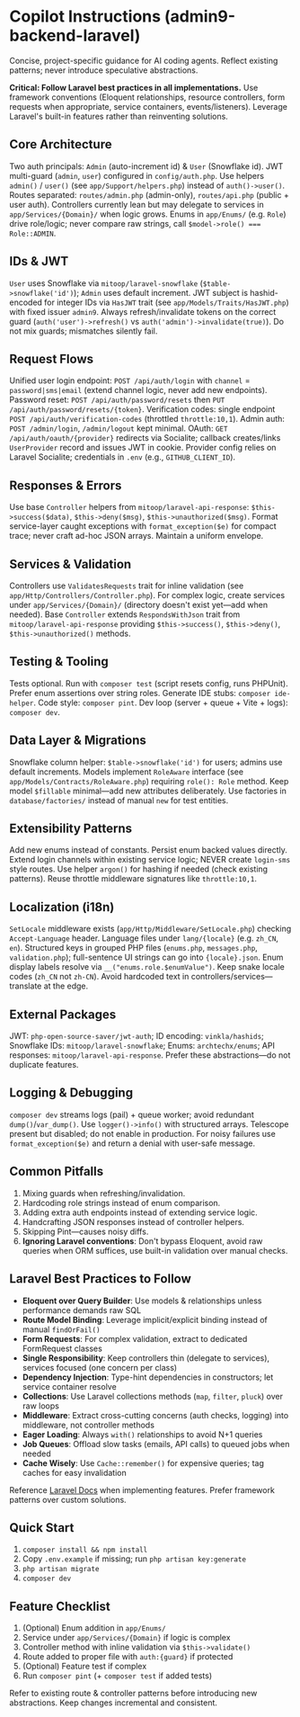 # Copilot Instructions (admin9-backend-laravel)

Concise, project-specific guidance for AI coding agents. Reflect existing patterns; never introduce speculative abstractions.

**Critical: Follow Laravel best practices in all implementations.** Use framework conventions (Eloquent relationships, resource controllers, form requests when appropriate, service containers, events/listeners). Leverage Laravel's built-in features rather than reinventing solutions.

## Core Architecture

Two auth principals: `Admin` (auto-increment id) & `User` (Snowflake id). JWT multi-guard (`admin`, `user`) configured in `config/auth.php`. Use helpers `admin()` / `user()` (see `app/Support/helpers.php`) instead of `auth()->user()`. Routes separated: `routes/admin.php` (admin-only), `routes/api.php` (public + user auth). Controllers currently lean but may delegate to services in `app/Services/{Domain}/` when logic grows. Enums in `app/Enums/` (e.g. `Role`) drive role/logic; never compare raw strings, call `$model->role() === Role::ADMIN`.

## IDs & JWT

`User` uses Snowflake via `mitoop/laravel-snowflake` (`$table->snowflake('id')`); `Admin` uses default increment. JWT subject is hashid-encoded for integer IDs via `HasJWT` trait (see `app/Models/Traits/HasJWT.php`) with fixed issuer `admin9`. Always refresh/invalidate tokens on the correct guard (`auth('user')->refresh()` vs `auth('admin')->invalidate(true)`). Do not mix guards; mismatches silently fail.

## Request Flows

Unified user login endpoint: `POST /api/auth/login` with `channel` = `password|sms|email` (extend channel logic, never add new endpoints). Password reset: `POST /api/auth/password/resets` then `PUT /api/auth/password/resets/{token}`. Verification codes: single endpoint `POST /api/auth/verification-codes` (throttled `throttle:10,1`). Admin auth: `POST /admin/login`, `/admin/logout` kept minimal. OAuth: `GET /api/auth/oauth/{provider}` redirects via Socialite; callback creates/links `UserProvider` record and issues JWT in cookie. Provider config relies on Laravel Socialite; credentials in `.env` (e.g., `GITHUB_CLIENT_ID`).

## Responses & Errors

Use base `Controller` helpers from `mitoop/laravel-api-response`: `$this->success($data)`, `$this->deny($msg)`, `$this->unauthorized($msg)`. Format service-layer caught exceptions with `format_exception($e)` for compact trace; never craft ad-hoc JSON arrays. Maintain a uniform envelope.

## Services & Validation

Controllers use `ValidatesRequests` trait for inline validation (see `app/Http/Controllers/Controller.php`). For complex logic, create services under `app/Services/{Domain}/` (directory doesn't exist yet—add when needed). Base `Controller` extends `RespondsWithJson` trait from `mitoop/laravel-api-response` providing `$this->success()`, `$this->deny()`, `$this->unauthorized()` methods.

## Testing & Tooling

Tests optional. Run with `composer test` (script resets config, runs PHPUnit). Prefer enum assertions over string roles. Generate IDE stubs: `composer ide-helper`. Code style: `composer pint`. Dev loop (server + queue + Vite + logs): `composer dev`.

## Data Layer & Migrations

Snowflake column helper: `$table->snowflake('id')` for users; admins use default increments. Models implement `RoleAware` interface (see `app/Models/Contracts/RoleAware.php`) requiring `role(): Role` method. Keep model `$fillable` minimal—add new attributes deliberately. Use factories in `database/factories/` instead of manual `new` for test entities.

## Extensibility Patterns

Add new enums instead of constants. Persist enum backed values directly. Extend login channels within existing service logic; NEVER create `login-sms` style routes. Use helper `argon()` for hashing if needed (check existing patterns). Reuse throttle middleware signatures like `throttle:10,1`.

## Localization (i18n)

`SetLocale` middleware exists (`app/Http/Middleware/SetLocale.php`) checking `Accept-Language` header. Language files under `lang/{locale}` (e.g. `zh_CN`, `en`). Structured keys in grouped PHP files (`enums.php`, `messages.php`, `validation.php`); full-sentence UI strings can go into `{locale}.json`. Enum display labels resolve via `__("enums.role.$enumValue")`. Keep snake locale codes (`zh_CN` not `zh-CN`). Avoid hardcoded text in controllers/services—translate at the edge.

## External Packages

JWT: `php-open-source-saver/jwt-auth`; ID encoding: `vinkla/hashids`; Snowflake IDs: `mitoop/laravel-snowflake`; Enums: `archtechx/enums`; API responses: `mitoop/laravel-api-response`. Prefer these abstractions—do not duplicate features.

## Logging & Debugging

`composer dev` streams logs (pail) + queue worker; avoid redundant `dump()`/`var_dump()`. Use `logger()->info()` with structured arrays. Telescope present but disabled; do not enable in production. For noisy failures use `format_exception($e)` and return a denial with user-safe message.

## Common Pitfalls

1. Mixing guards when refreshing/invalidation.
2. Hardcoding role strings instead of enum comparison.
3. Adding extra auth endpoints instead of extending service logic.
4. Handcrafting JSON responses instead of controller helpers.
5. Skipping Pint—causes noisy diffs.
6. **Ignoring Laravel conventions**: Don't bypass Eloquent, avoid raw queries when ORM suffices, use built-in validation over manual checks.

## Laravel Best Practices to Follow

-   **Eloquent over Query Builder**: Use models & relationships unless performance demands raw SQL
-   **Route Model Binding**: Leverage implicit/explicit binding instead of manual `findOrFail()`
-   **Form Requests**: For complex validation, extract to dedicated FormRequest classes
-   **Single Responsibility**: Keep controllers thin (delegate to services), services focused (one concern per class)
-   **Dependency Injection**: Type-hint dependencies in constructors; let service container resolve
-   **Collections**: Use Laravel collections methods (`map`, `filter`, `pluck`) over raw loops
-   **Middleware**: Extract cross-cutting concerns (auth checks, logging) into middleware, not controller methods
-   **Eager Loading**: Always `with()` relationships to avoid N+1 queries
-   **Job Queues**: Offload slow tasks (emails, API calls) to queued jobs when needed
-   **Cache Wisely**: Use `Cache::remember()` for expensive queries; tag caches for easy invalidation

Reference [Laravel Docs](https://laravel.com/docs) when implementing features. Prefer framework patterns over custom solutions.

## Quick Start

1. `composer install && npm install`
2. Copy `.env.example` if missing; run `php artisan key:generate`
3. `php artisan migrate`
4. `composer dev`

## Feature Checklist

1. (Optional) Enum addition in `app/Enums/`
2. Service under `app/Services/{Domain}` if logic is complex
3. Controller method with inline validation via `$this->validate()`
4. Route added to proper file with `auth:{guard}` if protected
5. (Optional) Feature test if complex
6. Run `composer pint` (+ `composer test` if added tests)

Refer to existing route & controller patterns before introducing new abstractions. Keep changes incremental and consistent.
